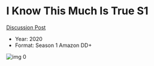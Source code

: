 # I Know This Much Is True S1

[Discussion Post](https://www.avsforum.com/threads/bass-eq-for-filtered-movies.2995212/post-59960014)

* Year: 2020
* Format: Season 1 Amazon DD+

![img 0](https://i.imgur.com/nFEbDRH.jpg)

